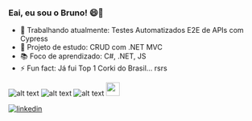 ### Eai, eu sou o Bruno! 😄👋

- 💪 Trabalhando atualmente: Testes Automatizados E2E de APIs com Cypress
- 🔭 Projeto de estudo: CRUD com .NET MVC
- 📚 Foco de aprendizado: C#, .NET, JS
- ⚡ Fun fact: Já fui Top 1 Corki do Brasil... rsrs

![alt text][logoC#]  ![alt text][logo.NET]  ![alt text][logoJavaScript]  <img src="https://github.com/jalbertsr/logo-badge-images/blob/master/img/rsz_cypress.png?raw=true" width="27">

[![linkedin](https://img.shields.io/badge/LinkedIn-0077B5?style=for-the-badge&logo=linkedin&logoColor=white)](https://www.linkedin.com/in/brunopeternella/ "Dá uma olhadinha 😄")

[logoC#]: https://img.shields.io/badge/C%23-239120?style=for-the-badge&logo=c-sharp&logoColor=white "Minha queridinha 🥰"
[logo.NET]: https://img.shields.io/badge/.NET-512BD4?style=for-the-badge&logo=dotnet&logoColor=white "Aprendendo... 😨"
[logoJavaScript]: https://img.shields.io/badge/javascript-%23323330.svg?style=for-the-badge&logo=javascript&logoColor=%23F7DF1E "Eu até gosto de vc... 😂"

<!--
**bruno-pt/bruno-pt** is a ✨ _special_ ✨ repository because its `README.md` (this file) appears on your GitHub profile.

Here are some ideas to get you started:

- 🔭 I’m currently working on ...
- 🌱 I’m currently learning ...
- 👯 I’m looking to collaborate on ...
- 🤔 I’m looking for help with ...
- 💬 Ask me about ...
- 📫 How to reach me: ...
- 😄 Pronouns: ...
- ⚡ Fun fact: ...
-->
